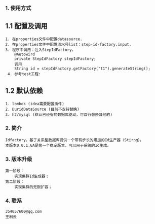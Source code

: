 ### 1. 使用方式
## 1.1 配置及调用
    1. 在properties文件中配置datasource.
    2. 在properties文件中配置流水号list：step-id-factory.input.
    3. 程序中调用：注入StepIdFactory，
        @Autowird
        private StepIdFactory stepIdFactory;
        调用
        String id = stepIdFactory.getFactory("t1").generateString();
     4. 参考test工程:
        
        
## 1.2 默认依赖        
    1. lombok (idea需要配置插件)
    2. DuridDataSource (目前不支持替换)
    3. h2/mysql (默认已经有的数据库驱动，可自行替换其他的)
    
### 2. 简介
    Idfactory，基于关系型数据库提供一个带有步长的累加的Id生产器（Stirng）。 
    本版本0.0.1.GA是第一个稳定版本，可以用于系统的Id生成。
    
### 3. 版本升级
    第一阶段：
        实现集群Id生成器；
    第二阶段：
        实现集群的无限扩容；
        
### 4. 联系
    354057600@qq.com
    王利云